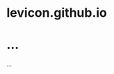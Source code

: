 # levicon.github.io
<!DOCTYPE HTML>
<html lang="es">
<head>
  <title>Test web page one</title>
  <meta charset="UTF-8">
  <meta name="description" content="Descripción de la página…">
</head>
<body>
  <h1>… </h1>
  <p>…</p>
</body>
</html>

